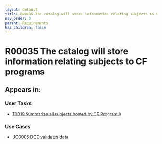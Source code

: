 ```yaml
---
layout: default
title: R00035 The catalog will store information relating subjects to CF programs
nav_order: 3
parent: Requirements
has_children: false
---
```


# R00035 The catalog will store information relating subjects to CF programs

## Appears in:


### User Tasks

-   [T0019 Summarize all subjects hosted by CF Program X](../user-tasks/t0019-summarize-all-subjects-hosted-by-cf-program-x.md)

### Use Cases

-   [UC0006 DCC validates data](../use-cases/uc0006-dcc-validates-data.md)
